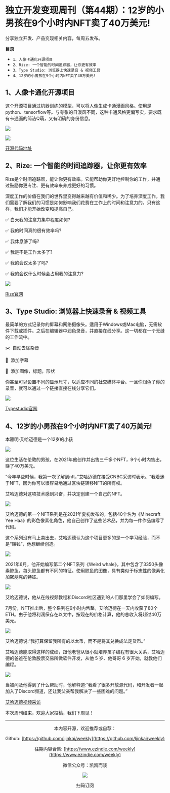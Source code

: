 # 独立开发变现周刊（第44期）：12岁的小男孩在9个小时内NFT卖了40万美元!

分享独立开发、产品变现相关内容，每周五发布。

**目录**
- `1、人像卡通化开源项目`
- `2、Rize: 一个智能的时间追踪器，让你更有效率`
- `3、Type Studio: 浏览器上快速录音 & 视频工具`
- `4、12岁的小男孩在9个小时内NFT卖了40万美元!`

## 1、人像卡通化开源项目

这个开源项目通过机器训练的模型，可以将人像生成卡通漫画风格。使用是python、tensorflow等。与夸张的日漫风不同，这种卡通风格更偏写实，要求既有卡通画的简洁Q萌，又有明确的身份信息。

![](https://tva1.sinaimg.cn/large/e6c9d24ely1gzy0xspp64j216o074gnm.jpg)

![](https://tva1.sinaimg.cn/large/e6c9d24ely1gzy0xv7tvdj21840jqq6g.jpg)

[开源代码地址](https://github.com/minivision-ai/photo2cartoon)

## 2、Rize: 一个智能的时间追踪器，让你更有效率

Rize是个时间追踪器，能让你更有效率。它能帮助你更好地控制你的工作，并通过鼓励你更专注、更有效率来养成更好的习惯。

深度工作的价值在我们的世界里变得越来越有价值和稀少。为了培养深度工作，我们需要了解我们的习惯是如何影响我们花费在工作上的时间和注意力的。只有这样，我们才能开始改变和提高自己。

✅ 白天我的注意力集中程度如何?

✅ 我的时间真的很有效率吗?

✅ 我休息够了吗?

✅ 我是不是工作太多了?

✅ 我的会议太多了吗?

✅ 我的会议什么时候会占用我的注意力?

![](https://tva1.sinaimg.cn/large/e6c9d24ely1gzy0xv0cmtj20zk0m8q61.jpg)

[Rize官网](https://rize.io/)

## 3、Type Studio: 浏览器上快速录音 & 视频工具

最简单的方式记录你的屏幕和网络摄像头。适用于Windows或Mac电脑，无需软件下载或插件。之后在编辑器中润色录音，并直接在线分享。这一切都在一个无缝的工作流中。

✂️  自动去除杂音

📝  添加字幕

📼  添加图像，标题，形状

你甚至可以设置不同的显示尺寸，以适应不同的社交媒体平台。一旦你润色了你的录音，就可以通过一个链接直接在线分享它们。

![](https://tva1.sinaimg.cn/large/e6c9d24ely1gzy0xutjb0j21ii0qsaco.jpg)

[Typestudio官网](https://typestudio.co/)

## 4、12岁的小男孩在9个小时内NFT卖了40万美元!

本雅明·艾哈迈德是一个12岁的小孩

![](https://tva1.sinaimg.cn/large/e6c9d24ely1gzy0xumoahj20b40b4t9b.jpg)

这位生活在伦敦的男孩，在2021年他创作并出售三千多个NFT，9个小时内售出，赚了40万美元。

“今年早些时候，我第一次了解到nft，”艾哈迈德在接受CNBC采访时表示。“我着迷于NFT，因为你可以很容易地通过区块链转移NFT的所有权。

艾哈迈德对这项技术感到兴奋，并决定创建一个自己的NFT。

![](https://tva1.sinaimg.cn/large/e6c9d24ely1gzy0xui13rj21rj0u0q77.jpg)

艾哈迈德的第一个NFT系列是在2021年夏初发布的，包括40个名为《Minecraft Yee Haa》的彩色像素化角色，他自己创作了这些艺术品，并为每一件作品编写了代码。

这个系列没有马上卖出去，艾哈迈德认为这个项目更多的是一个学习经验，而不是“赚钱”，他想继续创造。

![](https://tva1.sinaimg.cn/large/e6c9d24ely1gzy0xu1q87j21r00u00zn.jpg)

2021年6月，他开始编写第二个NFT系列《Weird whale》，其中包含了3350头像素鲸鱼，每头鲸鱼都有不同的特征。使用鲸鱼的图像，具有类似于标志性的像素化加密朋克的特征。

![](https://tva1.sinaimg.cn/large/e6c9d24ely1gzy0xtgra3j21n90u0n2o.jpg)

艾哈迈德说，他从在线视频教程和Discord社区遇到的人们那里学会了如何编写。

7月份，NFT推出后，整个系列在9小时内售罄，艾哈迈德在一天内收获了80个ETH。由于他将利润保存在以太中，按现在的价格计算，他的总收入将超过40万美元。

![](https://tva1.sinaimg.cn/large/e6c9d24ely1gzy0xt844yj20tq0ug0wi.jpg)

艾哈迈德说:“我打算保留我所有的以太币，而不是将其兑换成法定货币。”

艾哈迈德能取得这样的成绩，跟他老爸从很小就培养孩子编程有很大关系，艾哈迈德的爸爸在伦敦股票交易所做软件开发，从他 5 岁、他哥哥 6 岁开始，就教他们编程。

![](https://tva1.sinaimg.cn/large/e6c9d24ely1gzy0xsygrhj20hi09uwf2.jpg)

当被问及他得到了什么帮助时，他解释道:“我看了很多开放源代码，和开发者一起加入了Discord频道，还让我父亲帮我解决了一些困难的问题。”

[艾哈迈德视频采访](https://www.youtube.com/watch?v=4X4RlgK45mE)

本次周刊结束，欢迎大家投稿，我们下周见！

---
<center>
本内容开源，欢迎推荐或自荐：

Github: [https://github.com/ljinkai/weekly](https://github.com/ljinkai/weekly)

往期内容合集: [https://www.ezindie.com/weekly](https://www.ezindie.com/weekly)

微信公众号：凯凯而谈

![](http://qiniu.gafata.com/2019-03-17-web-bear.jpg?imageView2/2/w/200)

扫码订阅
</center>